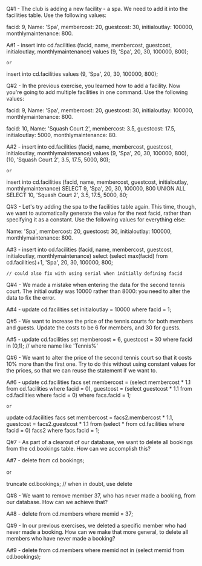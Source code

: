 Q#1 - The club is adding a new facility - a spa. We need to add it into the facilities table. Use the following values:

facid: 9, Name: 'Spa', membercost: 20, guestcost: 30, initialoutlay: 100000, monthlymaintenance: 800.

A#1 - 
insert into cd.facilities
    (facid, name, membercost, guestcost, initialoutlay, monthlymaintenance)
    values (9, 'Spa', 20, 30, 100000, 800);   

    or

insert into cd.facilities values (9, 'Spa', 20, 30, 100000, 800);

Q#2 - In the previous exercise, you learned how to add a facility. Now you're going to add multiple facilities in one command. Use the following values:

facid: 9, Name: 'Spa', membercost: 20, guestcost: 30, initialoutlay: 100000, monthlymaintenance: 800.

facid: 10, Name: 'Squash Court 2', membercost: 3.5, guestcost: 17.5, initialoutlay: 5000, monthlymaintenance: 80.

A#2 - 
insert into cd.facilities
    (facid, name, membercost, guestcost, initialoutlay, monthlymaintenance)
    values
        (9, 'Spa', 20, 30, 100000, 800),
        (10, 'Squash Court 2', 3.5, 17.5, 5000, 80); 

    or

insert into cd.facilities
    (facid, name, membercost, guestcost, initialoutlay, monthlymaintenance)
    SELECT 9, 'Spa', 20, 30, 100000, 800
    UNION ALL
        SELECT 10, 'Squash Court 2', 3.5, 17.5, 5000, 80;

Q#3 - Let's try adding the spa to the facilities table again. This time, though, we want to automatically generate the value for the next facid, rather than specifying it as a constant. Use the following values for everything else:

Name: 'Spa', membercost: 20, guestcost: 30, initialoutlay: 100000, monthlymaintenance: 800.

A#3 - 
insert into cd.facilities
    (facid, name, membercost, guestcost, initialoutlay, monthlymaintenance)
    select (select max(facid) from cd.facilities)+1, 'Spa', 20, 30, 100000, 800;  
    
    // could also fix with using serial when initially defining facid

Q#4 - We made a mistake when entering the data for the second tennis court. The initial outlay was 10000 rather than 8000: you need to alter the data to fix the error.

A#4 - 
update cd.facilities
    set initialoutlay = 10000
    where facid = 1;       

Q#5 - We want to increase the price of the tennis courts for both members and guests. Update the costs to be 6 for members, and 30 for guests.

A#5 - update cd.facilities
    set
        membercost = 6,
        guestcost = 30
    where facid in (0,1);  // where name like 'Tennis%'

Q#6 - We want to alter the price of the second tennis court so that it costs 10% more than the first one. Try to do this without using constant values for the prices, so that we can reuse the statement if we want to.

A#6 - 
update cd.facilities facs
    set
        membercost = (select membercost * 1.1 from cd.facilities where facid = 0),
        guestcost = (select guestcost * 1.1 from cd.facilities where facid = 0)
    where facs.facid = 1;   

    or

update cd.facilities facs
    set
        membercost = facs2.membercost * 1.1,
        guestcost = facs2.guestcost * 1.1
    from (select * from cd.facilities where facid = 0) facs2
    where facs.facid = 1;

Q#7 - As part of a clearout of our database, we want to delete all bookings from the cd.bookings table. How can we accomplish this?

A#7 - 
delete from cd.bookings;    

or

truncate cd.bookings; // when in doubt, use delete

Q#8 - We want to remove member 37, who has never made a booking, from our database. How can we achieve that?

A#8 - delete from cd.members where memid = 37;   

Q#9 - In our previous exercises, we deleted a specific member who had never made a booking. How can we make that more general, to delete all members who have never made a booking?

A#9 - 
delete from cd.members where memid not in (select memid from cd.bookings);    